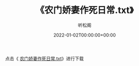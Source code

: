 ﻿---
title:  《农门娇妻作死日常.txt》
date:   2022-01-02T00:00:00+00:00
author: 听松阁
layout: post
permalink: /农门娇妻作死日常/
categories: 小说
tags: [小说]
---

点击《 [农门娇妻作死日常.txt](http://img.660000.xyz/bookstukust/book/bntxt/10/农门娇妻作死日常.txt)》进行下载